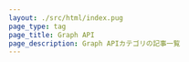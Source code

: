 ```yaml
---
layout: ./src/html/index.pug
page_type: tag
page_title: Graph API
page_description: Graph APIカテゴリの記事一覧
---
```

